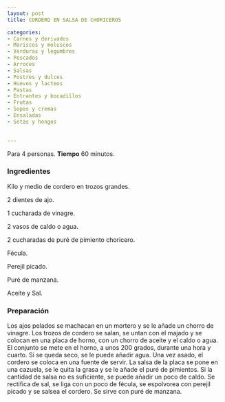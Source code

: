```yaml
---
layout: post
title: CORDERO EN SALSA DE CHORICEROS

categories:
- Carnes y derivados
- Mariscos y moluscos
- Verduras y legumbres
- Pescados
- Arroces
- Salsas
- Postres y dulces
- Huevos y lacteos
- Pastas
- Entrantes y bocadillos
- Frutas
- Sopas y cremas
- Ensaladas
- Setas y hongos
 

---
```


Para 4 personas.
<b>Tiempo</b> 60 minutos.

<h3>Ingredientes</h3>

Kilo y medio de cordero en trozos grandes.

2 dientes de ajo.

1 cucharada de vinagre.

2 vasos de caldo o agua.

2 cucharadas de puré de pimiento choricero.

Fécula.

Perejil picado.

Puré de manzana.

Aceite y Sal.

<h3>Preparación</h3>

Los ajos pelados se machacan en un mortero y se le añade un chorro de vinagre. Los trozos de cordero se salan, se untan con el majado y se colocan en una placa de horno, con un chorro de aceite y el caldo o agua. El conjunto se mete en el horno, a unos 200 grados, durante una hora y cuarto. Si se queda seco, se le puede añadir agua. Una vez asado, el cordero se coloca en una fuente de servir. La salsa de la placa se pone en una cazuela, se le quita la grasa y se le añade el puré de pimientos. Si la cantidad de salsa no es suficiente, se puede añadir un poco de caldo. Se rectifica de sal, se liga con un poco de fécula, se espolvorea con perejil picado y se salsea el cordero. Se sirve con puré de manzana.

